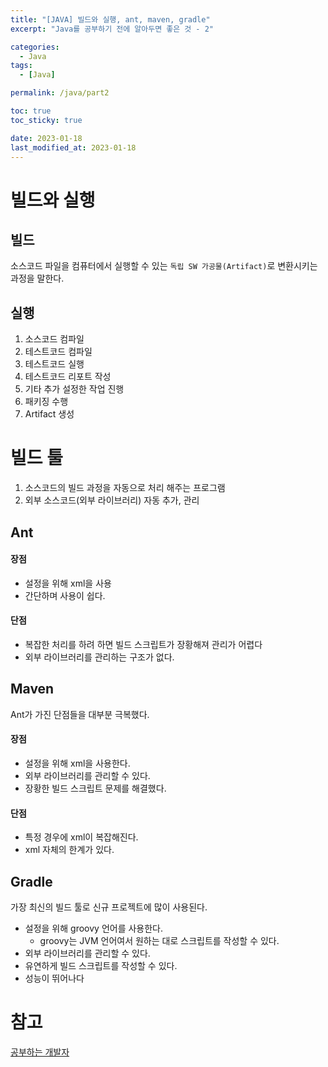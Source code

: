```yaml
---
title: "[JAVA] 빌드와 실행, ant, maven, gradle"
excerpt: "Java를 공부하기 전에 알아두면 좋은 것 - 2"

categories:
  - Java
tags:
  - [Java]

permalink: /java/part2

toc: true
toc_sticky: true

date: 2023-01-18
last_modified_at: 2023-01-18
---
```


# 빌드와 실행

## 빌드

소스코드 파일을 컴퓨터에서 실행할 수 있는 `독립 SW 가공물(Artifact)`로 변환시키는 과정을 말한다.

## 실행

1. 소스코드 컴파일
2. 테스트코드 컴파일
3. 테스트코드 실행
4. 테스트코드 리포트 작성
5. 기타 추가 설정한 작업 진행
6. 패키징 수행
7. Artifact 생성

# 빌드 툴

1. 소스코드의 빌드 과정을 자동으로 처리 해주는 프로그램
2. 외부 소스코드(외부 라이브러리) 자동 추가, 관리

## Ant

#### 장점

- 설정을 위해 xml을 사용
- 간단하며 사용이 쉽다.

#### 단점

- 복잡한 처리를 하려 하면 빌드 스크립트가 장황해져 관리가 어렵다
- 외부 라이브러리를 관리하는 구조가 없다.

## Maven 

Ant가 가진 단점들을 대부분 극복했다.

#### 장점

- 설정을 위해 xml을 사용한다.
- 외부 라이브러리를 관리할 수 있다.
- 장황한 빌드 스크립트 문제를 해결했다.

#### 단점

- 특정 경우에 xml이 복잡해진다.
- xml 자체의 한계가 있다.

## Gradle

가장 최신의 빌드 툴로 신규 프로젝트에 많이 사용된다.

- 설정을 위해 groovy 언어를 사용한다.
    - groovy는 JVM 언어여서 원하는 대로 스크립트를 작성할 수 있다.
- 외부 라이브러리를 관리할 수 있다.
- 유연하게 빌드 스크립트를 작성할 수 있다.
- 성능이 뛰어나다

# 참고

[공부하는 개발자](https://youtu.be/L19wXSpv5cs)